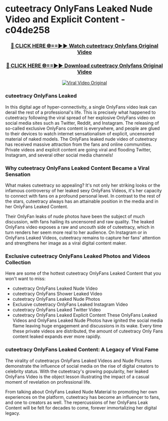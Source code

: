 # cuteetracy OnlyFans Leaked Nude Video and Explicit Content - c04de258

<div align="center">

### [🔴 CLICK HERE 🌐==►► Watch cuteetracy Onlyfans Original Video](https://aff.leakpic.com/?utm_medium=9dac6e3e92780789e695eb65dc45befdb20081c8&utm_campaign=Link_for_leakpic_com)

### [🔴 CLICK HERE 🌐==►► Download cuteetracy Onlyfans Original Video](https://aff.leakpic.com/?utm_medium=9dac6e3e92780789e695eb65dc45befdb20081c8&utm_campaign=Link_for_leakpic_com)

[![Viral Video Original](https://i.ibb.co.com/xMMVF88/686577567.gif)](https://aff.leakpic.com/?utm_medium=9dac6e3e92780789e695eb65dc45befdb20081c8&utm_campaign=Link_for_leakpic_com)

</div>

### cuteetracy OnlyFans Leaked
In this digital age of hyper-connectivity, a single OnlyFans video leak can derail the rest of a professional's life. This is precisely what happened to cuteetracy following the viral spread of her explosive OnlyFans video on social media sites such as Twitter, Reddit, and Instagram. The releasing of so-called exclusive OnlyFans content is everywhere, and people are glued to their devices to watch internet sensationalism of explicit, uncensored material of naked models. 
The OnlyFans leaked nude video of cuteetracy has received massive attraction from the fans and online communities. Private videos and explicit content are going viral and flooding Twitter, Instagram, and several other social media channels!

### Why cuteetracy OnlyFans Leaked Content Became a Viral Sensation
What makes cuteetracy so appealing? It's not only her striking looks or the infamous controversy of her leaked sexy OnlyFans Videos, it's her capacity to connect with fans on a profound personal level. In contrast to the rest of the stars, cuteetracy always has an attainable position in the media and in her OnlyFans Leaked Content.

Their OnlyFan leaks of nude photos have been the subject of much discussion, with fans hailing its uncensored and raw quality. The leaked OnlyFans video exposes a raw and uncouth side of cuteetracy, which in turn renders her seem more real to her audience. On Instagram or in OnlyFans Leaked Videos, cuteetracy remains to capture her fans' attention and strengthens her image as a viral digital content maker.

### Exclusive cuteetracy OnlyFans Leaked Photos and Videos Collection
Here are some of the hottest cuteetracy OnlyFans Leaked Content that you won't want to miss:
- cuteetracy OnlyFans Leaked Nude Video
- cuteetracy OnlyFans Shower Leaked Video
- cuteetracy OnlyFans Leaked Nude Photos
- Exclusive cuteetracy OnlyFans Leaked Instagram Video
- cuteetracy OnlyFans Leaked Twitter Video
- cuteetracy OnlyFans Leaked Explicit Content
These OnlyFans Leaked Videos and OnlyFans Leaked Nude Photos have ignited the social media flame leaving huge engagement and discussions in its wake. Every time these private videos are distributed, the amount of cuteetracy Only Fans content leaked expands ever more rapidly.

### cuteetracy OnlyFans Leaked Content: A Legacy of Viral Fame
The virality of cuteetracys OnlyFans Leaked Videos and Nude Pictures demonstrate the influence of social media on the rise of digital creators to celebrity status. With the cuteetracy's growing popularity, her leaked OnlyFans Video is the object lesson illustrating the impact of a casual moment of revelation on professional life.

From talking about OnlyFans Leaked Nude Material to promoting her own experiences on the platform, cuteetracy has become an influencer to fans, and one to creators as well. The repercussions of her OnlyFans Leak Content will be felt for decades to come, forever immortalizing her digital legacy.
